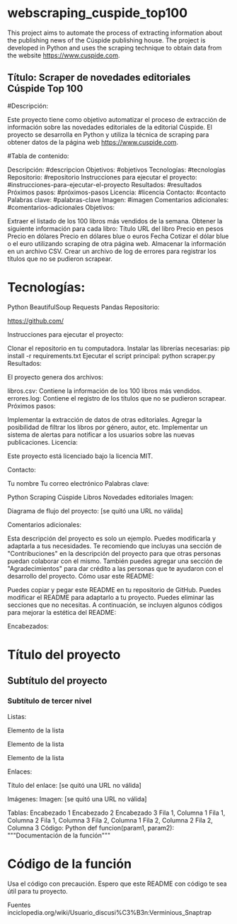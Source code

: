 # webscraping_cuspide_top100
This project aims to automate the process of extracting information about the publishing news of the Cúspide publishing house. The project is developed in Python and uses the scraping technique to obtain data from the website https://www.cuspide.com.

## Título: Scraper de novedades editoriales Cúspide Top 100

#Descripción:

Este proyecto tiene como objetivo automatizar el proceso de extracción de información sobre las novedades editoriales de la editorial Cúspide. El proyecto se desarrolla en Python y utiliza la técnica de scraping para obtener datos de la página web https://www.cuspide.com.

#Tabla de contenido:

Descripción: #descripcion
Objetivos: #objetivos
Tecnologías: #tecnologías
Repositorio: #repositorio
Instrucciones para ejecutar el proyecto: #instrucciones-para-ejecutar-el-proyecto
Resultados: #resultados
Próximos pasos: #próximos-pasos
Licencia: #licencia
Contacto: #contacto
Palabras clave: #palabras-clave
Imagen: #imagen
Comentarios adicionales: #comentarios-adicionales
Objetivos:

Extraer el listado de los 100 libros más vendidos de la semana.
Obtener la siguiente información para cada libro:
Título
URL del libro
Precio en pesos
Precio en dólares
Precio en dólares blue o euros
Fecha
Cotizar el dólar blue o el euro utilizando scraping de otra página web.
Almacenar la información en un archivo CSV.
Crear un archivo de log de errores para registrar los títulos que no se pudieron scrapear.
# Tecnologías:

Python
BeautifulSoup
Requests
Pandas
Repositorio:

https://github.com/

Instrucciones para ejecutar el proyecto:

Clonar el repositorio en tu computadora.
Instalar las librerías necesarias:
pip install -r requirements.txt
Ejecutar el script principal:
python scraper.py
Resultados:

El proyecto genera dos archivos:

libros.csv: Contiene la información de los 100 libros más vendidos.
errores.log: Contiene el registro de los títulos que no se pudieron scrapear.
Próximos pasos:

Implementar la extracción de datos de otras editoriales.
Agregar la posibilidad de filtrar los libros por género, autor, etc.
Implementar un sistema de alertas para notificar a los usuarios sobre las nuevas publicaciones.
Licencia:

Este proyecto está licenciado bajo la licencia MIT.

Contacto:

Tu nombre
Tu correo electrónico
Palabras clave:

Python
Scraping
Cúspide
Libros
Novedades editoriales
Imagen:

Diagrama de flujo del proyecto: [se quitó una URL no válida]

Comentarios adicionales:

Esta descripción del proyecto es solo un ejemplo. Puedes modificarla y adaptarla a tus necesidades.
Te recomiendo que incluyas una sección de "Contribuciones" en la descripción del proyecto para que otras personas puedan colaborar con el mismo.
También puedes agregar una sección de "Agradecimientos" para dar crédito a las personas que te ayudaron con el desarrollo del proyecto.
Cómo usar este README:

Puedes copiar y pegar este README en tu repositorio de GitHub.
Puedes modificar el README para adaptarlo a tu proyecto.
Puedes eliminar las secciones que no necesitas.
A continuación, se incluyen algunos códigos para mejorar la estética del README:

Encabezados:
# Título del proyecto

## Subtítulo del proyecto

### Subtítulo de tercer nivel
Listas:

Elemento de la lista

Elemento de la lista

Elemento de la lista

Enlaces:

Título del enlace: [se quitó una URL no válida]

Imágenes:
Imagen: [se quitó una URL no válida]

Tablas:
Encabezado 1	Encabezado 2	Encabezado 3
Fila 1, Columna 1	Fila 1, Columna 2	Fila 1, Columna 3
Fila 2, Columna 1	Fila 2, Columna 2	Fila 2, Columna 3
Código:
Python
def funcion(param1, param2):
  """Documentación de la función"""
  # Código de la función
Usa el código con precaución.
Espero que este README con código te sea útil para tu proyecto.

Fuentes
inciclopedia.org/wiki/Usuario_discusi%C3%B3n:Verminious_Snaptrap
